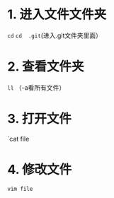 # 1. 进入文件文件夹
`cd`
`cd  .git`(进入.git文件夹里面）
# 2. 查看文件夹
`ll` （-a看所有文件）
# 3. 打开文件
`cat file
# 4. 修改文件
`vim file`
